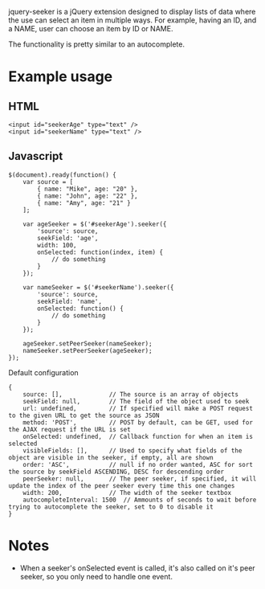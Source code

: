 jquery-seeker is a jQuery extension designed to display lists of data where the use can select an item in multiple ways.
For example, having an ID, and a NAME, user can choose an item by ID or NAME.

The functionality is pretty similar to an autocomplete.

# Example usage

## HTML

<pre><code>&lt;input id="seekerAge" type="text" /&gt;
&lt;input id="seekerName" type="text" /&gt;</code></pre>

## Javascript

<pre><code>$(document).ready(function() {
	var source = [
		{ name: "Mike", age: "20" },
		{ name: "John", age: "22" },
		{ name: "Amy", age: "21" }
	];

	var ageSeeker = $('#seekerAge').seeker({
		'source': source,
		seekField: 'age',
		width: 100,
		onSelected: function(index, item) {
			// do something
		}
	});

	var nameSeeker = $('#seekerName').seeker({
		'source': source,
		seekField: 'name',
		onSelected: function() {
			// do something
		}
	});

	ageSeeker.setPeerSeeker(nameSeeker);
	nameSeeker.setPeerSeeker(ageSeeker);
});</code></pre>

Default configuration

<pre><code>{	
	source: [],				// The source is an array of objects
	seekField: null,		// The field of the object used to seek
	url: undefined,			// If specified will make a POST request to the given URL to get the source as JSON
	method: 'POST',			// POST by default, can be GET, used for the AJAX request if the URL is set
	onSelected: undefined,	// Callback function for when an item is selected
	visibleFields: [],		// Used to specify what fields of the object are visible in the seeker, if empty, all are shown
	order: 'ASC',			// null if no order wanted, ASC for sort the source by seekField ASCENDING, DESC for descending order
	peerSeeker: null,		// The peer seeker, if specified, it will update the index of the peer seeker every time this one changes
	width: 200,				// The width of the seeker textbox
	autocompleteInterval: 1500	// Ammounts of seconds to wait before trying to autocomplete the seeker, set to 0 to disable it
}</code></pre>

# Notes

*	When a seeker's onSelected event is called, it's also called on it's peer seeker, so you only need to handle one event.
